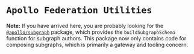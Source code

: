 # `Apollo Federation Utilities`

**Note:** If you have arrived here, you are probably looking for the [`@apollo/subgraph`](https://npm.im/@apollo/subgraph) package, which provides the `buildSubgraphSchema` function for subgraph authors. This package now only contains code for composing subgraphs, which is primarily a gateway and tooling concern.